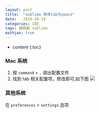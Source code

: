 ```yaml
---
layout: post
title:  "sublime 修改tab为space"
date:   2019-10-19
categories: IDE
tags: 编辑器 sublime
mathjax: true
---
```


* content
{:toc}

### Mac 系统
1. 按 `command` + `,` 调出配置文件
2. 找到 tab 相关配置项，修改即可,如下图
![]({{site.url}}/images/change-sublime-setting.png)

### 其他系统
在 `preferences` >  `settings` 选项
